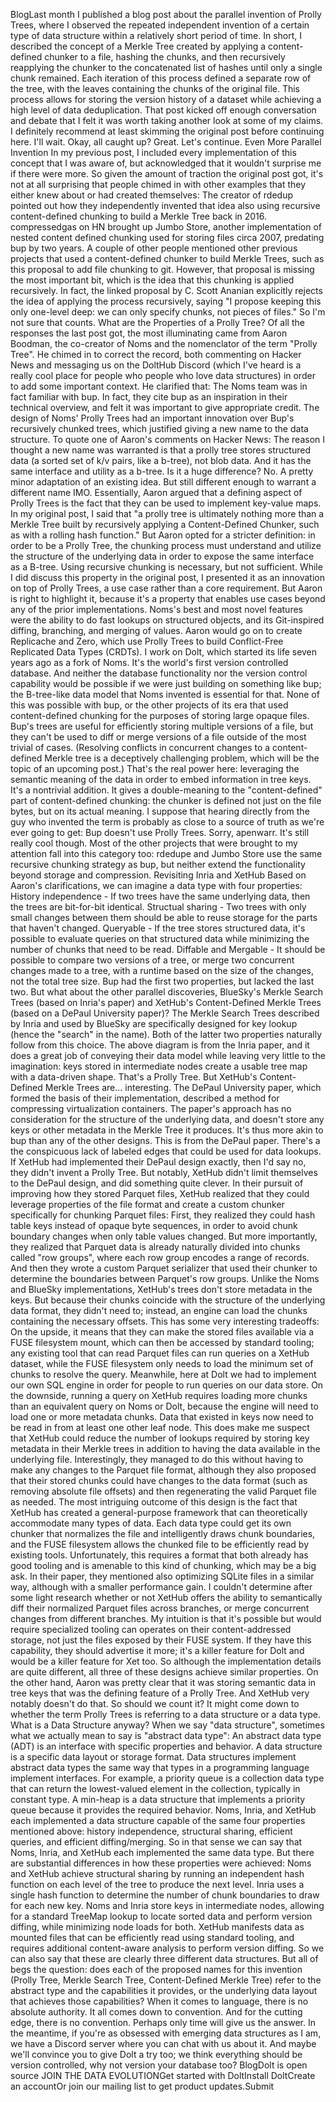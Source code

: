 BlogLast month I published a blog post about the parallel invention of Prolly Trees, where I observed the repeated independent invention of a certain type of data structure within a relatively short period of time. In short, I described the concept of a Merkle Tree created by applying a content-defined chunker to a file, hashing the chunks, and then recursively reapplying the chunker to the concatenated list of hashes until only a single chunk remained. Each iteration of this process defined a separate row of the tree, with the leaves containing the chunks of the original file. This process allows for storing the version history of a dataset while achieving a high level of data deduplication. That post kicked off enough conversation and debate that I felt it was worth taking another look at some of my claims. I definitely recommend at least skimming the original post before continuing here. I'll wait. Okay, all caught up? Great. Let's continue. Even More Parallel Invention In my previous post, I included every implementation of this concept that I was aware of, but acknowledged that it wouldn't surprise me if there were more. So given the amount of traction the original post got, it's not at all surprising that people chimed in with other examples that they either knew about or had created themselves: The creator of rdedup pointed out how they independently invented that idea also using recursive content-defined chunking to build a Merkle Tree back in 2016\. compressedgas on HN brought up Jumbo Store, another implementation of nested content defined chunking used for storing files circa 2007, predating bup by two years. A couple of other people mentioned other previous projects that used a content-defined chunker to build Merkle Trees, such as this proposal to add file chunking to git. However, that proposal is missing the most important bit, which is the idea that this chunking is applied recursively. In fact, the linked proposal by C. Scott Ananian explicitly rejects the idea of applying the process recursively, saying "I propose keeping this only one-level deep: we can only specify chunks, not pieces of files." So I'm not sure that counts. What are the Properties of a Prolly Tree? Of all the responses the last post got, the most illuminating came from Aaron Boodman, the co-creator of Noms and the nomenclator of the term "Prolly Tree". He chimed in to correct the record, both commenting on Hacker News and messaging us on the DoltHub Discord (which I've heard is a really cool place for people who people who love data structures) in order to add some important context. He clarified that: The Noms team was in fact familiar with bup. In fact, they cite bup as an inspiration in their technical overview, and felt it was important to give appropriate credit. The design of Noms' Prolly Trees had an important innovation over Bup's recursively chunked trees, which justified giving a new name to the data structure. To quote one of Aaron's comments on Hacker News: The reason I thought a new name was warranted is that a prolly tree stores structured data (a sorted set of k/v pairs, like a b-tree), not blob data. And it has the same interface and utility as a b-tree. Is it a huge difference? No. A pretty minor adaptation of an existing idea. But still different enough to warrant a different name IMO. Essentially, Aaron argued that a defining aspect of Prolly Trees is the fact that they can be used to implement key-value maps. In my original post, I said that "a prolly tree is ultimately nothing more than a Merkle Tree built by recursively applying a Content-Defined Chunker, such as with a rolling hash function." But Aaron opted for a stricter definition: in order to be a Prolly Tree, the chunking process must understand and utilize the structure of the underlying data in order to expose the same interface as a B-tree. Using recursive chunking is necessary, but not sufficient. While I did discuss this property in the original post, I presented it as an innovation on top of Prolly Trees, a use case rather than a core requirement. But Aaron is right to highlight it, because it's a property that enables use cases beyond any of the prior implementations. Noms's best and most novel features were the ability to do fast lookups on structured objects, and its Git-inspired diffing, branching, and merging of values. Aaron would go on to create Replicache and Zero, which use Prolly Trees to build Conflict-Free Replicated Data Types (CRDTs). I work on Dolt, which started its life seven years ago as a fork of Noms. It's the world's first version controlled database. And neither the database functionality nor the version control capability would be possible if we were just building on something like bup; the B-tree-like data model that Noms invented is essential for that. None of this was possible with bup, or the other projects of its era that used content-defined chunking for the purposes of storing large opaque files. Bup's trees are useful for efficiently storing multiple versions of a file, but they can't be used to diff or merge versions of a file outside of the most trivial of cases. (Resolving conflicts in concurrent changes to a content-defined Merkle tree is a deceptively challenging problem, which will be the topic of an upcoming post.) That's the real power here: leveraging the semantic meaning of the data in order to embed information in tree keys. It's a nontrivial addition. It gives a double-meaning to the "content-defined" part of content-defined chunking: the chunker is defined not just on the file bytes, but on its actual meaning. I suppose that hearing directly from the guy who invented the term is probably as close to a source of truth as we're ever going to get: Bup doesn't use Prolly Trees. Sorry, apenwarr. It's still really cool though. Most of the other projects that were brought to my attention fall into this category too: rdedupe and Jumbo Store use the same recursive chunking strategy as bup, but neither extend the functionality beyond storage and compression. Revisiting Inria and XetHub Based on Aaron's clarifications, we can imagine a data type with four properties: History independence - If two trees have the same underlying data, then the trees are bit-for-bit identical. Structual sharing - Two trees with only small changes between them should be able to reuse storage for the parts that haven't changed. Queryable - If the tree stores structured data, it's possible to evaluate queries on that structured data while minimizing the number of chunks that need to be read. Diffable and Mergable - It should be possible to compare two versions of a tree, or merge two concurrent changes made to a tree, with a runtime based on the size of the changes, not the total tree size. Bup had the first two properties, but lacked the last two. But what about the other parallel discoveries, BlueSky's Merkle Search Trees (based on Inria's paper) and XetHub's Content-Defined Merkle Trees (based on a DePaul University paper)? The Merkle Search Trees described by Inria and used by BlueSky are specifically designed for key lookup (hence the "search" in the name). Both of the latter two properties naturally follow from this choice. The above diagram is from the Inria paper, and it does a great job of conveying their data model while leaving very little to the imagination: keys stored in intermediate nodes create a usable tree map with a data-driven shape. That's a Prolly Tree. But XetHub's Content-Defined Merkle Trees are... interesting. The DePaul University paper, which formed the basis of their implementation, described a method for compressing virtualization containers. The paper's approach has no consideration for the structure of the underlying data, and doesn't store any keys or other metadata in the Merkle Tree it produces. It's thus more akin to bup than any of the other designs. This is from the DePaul paper. There's a the conspicuous lack of labeled edges that could be used for data lookups. If XetHub had implemented their DePaul design exactly, then I'd say no, they didn't invent a Prolly Tree. But notably, XetHub didn't limit themselves to the DePaul design, and did something quite clever. In their pursuit of improving how they stored Parquet files, XetHub realized that they could leverage properties of the file format and create a custom chunker specifically for chunking Parquet files: First, they realized they could hash table keys instead of opaque byte sequences, in order to avoid chunk boundary changes when only table values changed. But more importantly, they realized that Parquet data is already naturally divided into chunks called "row groups", where each row group encodes a range of records. And then they wrote a custom Parquet serializer that used their chunker to determine the boundaries between Parquet's row groups. Unlike the Noms and BlueSky implementations, XetHub's trees don't store metadata in the keys. But because their chunks coincide with the structure of the underlying data format, they didn't need to; instead, an engine can load the chunks containing the necessary offsets. This has some very interesting tradeoffs: On the upside, it means that they can make the stored files available via a FUSE filesystem mount, which can then be accessed by standard tooling; any existing tool that can read Parquet files can run queries on a XetHub dataset, while the FUSE filesystem only needs to load the minimum set of chunks to resolve the query. Meanwhile, here at Dolt we had to implement our own SQL engine in order for people to run queries on our data store. On the downside, running a query on XetHub requires loading more chunks than an equivalent query on Noms or Dolt, because the engine will need to load one or more metadata chunks. Data that existed in keys now need to be read in from at least one other leaf node. This does make me suspect that XetHub could reduce the number of lookups required by storing key metadata in their Merkle trees in addition to having the data available in the underlying file. Interestingly, they managed to do this without having to make any changes to the Parquet file format, although they also proposed that their stored chunks could have changes to the data format (such as removing absolute file offsets) and then regenerating the valid Parquet file as needed. The most intriguing outcome of this design is the fact that XetHub has created a general-purpose framework that can theoretically accommodate many types of data. Each data type could get its own chunker that normalizes the file and intelligently draws chunk boundaries, and the FUSE filesystem allows the chunked file to be efficiently read by existing tools. Unfortunately, this requires a format that both already has good tooling and is amenable to this kind of chunking, which may be a big ask. In their paper, they mentioned also optimizing SQLite files in a similar way, although with a smaller performance gain. I couldn't determine after some light research whether or not XetHub offers the ability to semantically diff their normalized Parquet files across branches, or merge concurrent changes from different branches. My intuition is that it's possible but would require specialized tooling can operates on their content-addressed storage, not just the files exposed by their FUSE system. If they have this capability, they should advertise it more; it's a killer feature for Dolt and would be a killer feature for Xet too. So although the implementation details are quite different, all three of these designs achieve similar properties. On the other hand, Aaron was pretty clear that it was storing semantic data in tree keys that was the defining feature of a Prolly Tree. And XetHub very notably doesn't do that. So should we count it? It might come down to whether the term Prolly Trees is referring to a data structure or a data type. What is a Data Structure anyway? When we say "data structure", sometimes what we actually mean to say is "abstract data type": An abstract data type (ADT) is an interface with specific properties and behavior. A data structure is a specific data layout or storage format. Data structures implement abstract data types the same way that types in a programming language implement interfaces. For example, a priority queue is a collection data type that can return the lowest-valued element in the collection, typically in constant type. A min-heap is a data structure that implements a priority queue because it provides the required behavior. Noms, Inria, and XetHub each implemented a data structure capable of the same four properties mentioned above: history independence, structural sharing, efficient queries, and efficient diffing/merging. So in that sense we can say that Noms, Inria, and XetHub each implemented the same data type. But there are substantial differences in how these properties were achieved: Noms and XetHub achieve structural sharing by running an independent hash function on each level of the tree to produce the next level. Inria uses a single hash function to determine the number of chunk boundaries to draw for each new key. Noms and Inria store keys in intermediate nodes, allowing for a standard TreeMap lookup to locate sorted data and perform version diffing, while minimizing node loads for both. XetHub manifests data as mounted files that can be efficiently read using standard tooling, and requires additional content-aware analysis to perform version diffing. So we can also say that these are clearly three different data structures. But all of begs the question: does each of the proposed names for this invention (Prolly Tree, Merkle Search Tree, Content-Defined Merkle Tree) refer to the abstract type and the capabilities it provides, or the underlying data layout that achieves those capabilities? When it comes to language, there is no absolute authority. It all comes down to convention. And for the cutting edge, there is no convention. Perhaps only time will give us the answer. In the meantime, if you're as obsessed with emerging data structures as I am, we have a Discord server where you can chat with us about it. And maybe we'll convince you to give Dolt a try too; we think everything should be version controlled, why not version your database too? BlogDolt is open source JOIN THE DATA EVOLUTIONGet started with DoltInstall DoltCreate an accountOr join our mailing list to get product updates.Submit